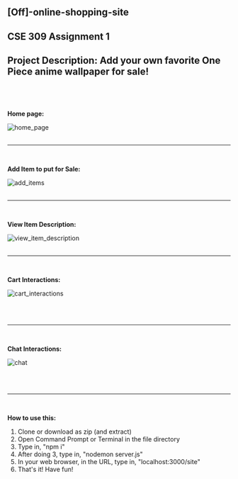 ## [Off]-online-shopping-site

## CSE 309 Assignment 1


**Project Description:** 
Add your own favorite One Piece anime wallpaper for sale! 
<br/><br/>
---
<br/>

**Home page:**

![home_page](https://user-images.githubusercontent.com/25118296/68073949-bd6b0880-fdbf-11e9-829b-80f096f6d4ad.png)
<br/><br/>

---
<br/>

**Add Item to put for Sale:**

![add_items](https://user-images.githubusercontent.com/25118296/68074205-a2e65e80-fdc2-11e9-9a8f-b020eb6793de.gif)
<br/><br/>

---
<br/>

**View Item Description:**

![view_item_description](https://user-images.githubusercontent.com/25118296/68074500-c9f25f80-fdc5-11e9-9dc8-2f257eacbcc8.gif)
<br/><br/>

---
<br/>

**Cart Interactions:**

![cart_interactions](https://user-images.githubusercontent.com/25118296/68074830-235c8d80-fdca-11e9-92e9-390aa87937ab.gif)

<br/><br/>

---
<br/>

**Chat Interactions:**

![chat](https://user-images.githubusercontent.com/25118296/69867499-2b2c2680-12d1-11ea-8081-8d55fe9ab462.gif)

<br/><br/>

---
<br/>

**How to use this:**
1. Clone or download as zip (and extract)
2. Open Command Prompt or Terminal in the file directory
3. Type in, "npm i"
4. After doing 3, type in, "nodemon server.js"
5. In your web browser, in the URL, type in, "localhost:3000/site"
3. That's it! Have fun!


